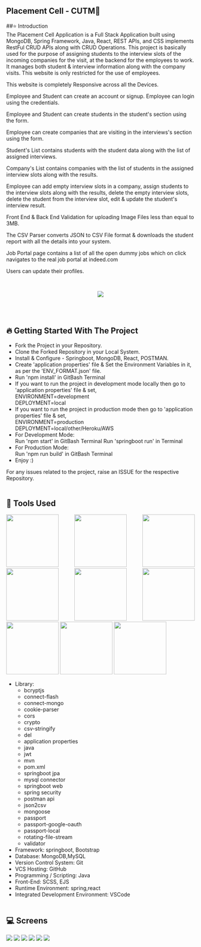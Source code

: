 ## Placement Cell - CUTM🚀

##⭐ Introduction
<br/>
The Placement Cell Application is a Full Stack Application built using MongoDB, Spring Framework, Java, React, REST APIs, and CSS implements RestFul CRUD APIs along with CRUD Operations. This project is basically used for the purpose of assigning students to the interview slots of the incoming companies for the visit, at the backend for the employees to work. It manages both student & interview information along with the company visits. This website is only restricted for the use of employees.

This website is completely Responsive across all the Devices.

Employee and Student can create an account or signup. Employee can login using the credentials.

Employee and Student can create students in the student's section using the form.

Employee can create companies that are visiting in the interviews's section using the form.

Student's List contains students with the student data along with the list of assigned interviews.

Company's List contains companies with the list of students in the assigned interview slots along with the results.

Employee can add empty interview slots in a company, assign students to the interview slots along with the results, delete the empty interview slots, delete the student from the interview slot, edit & update the student's interview result.

Front End & Back End Validation for uploading Image Files less than equal to 3MB.

The CSV Parser converts JSON to CSV File format & downloads the student report with all the details into your system.

Job Portal page contains a list of all the open dummy jobs which on click navigates to the real job portal at indeed.com

Users can update their profiles.

 <br/>
   <p align="center">
   <img src="https://user-images.githubusercontent.com/76626529/192450122-842c2578-c742-4922-988b-4b141195cfed.png">
   </p>

   <br/>
   <br/>

   ## 🔥 Getting Started With The Project

-  Fork the Project in your Repository.
-  Clone the Forked Repository in your Local System.
-  Install & Configure - Springboot, MongoDB, React, POSTMAN.
-  Create 'application properties' file & Set the Environment Variables in it, as per the 'ENV_FORMAT.json' file.
-  Run 'npm install' in GitBash Terminal
-  If you want to run the project in development mode locally then go to 'application properties' file & set, <br/>
   ENVIRONMENT=development <br/>
   DEPLOYMENT=local
-  If you want to run the project in production mode then go to 'application properties' file & set, <br/>
   ENVIRONMENT=production <br/>
   DEPLOYMENT=local/other/Heroku/AWS
-  For Development Mode: <br/>
   Run 'npm start' in GitBash Terminal
   Run 'springboot run' in Terminal
-  For Production Mode: <br/>
   Run 'npm run build' in GitBash Terminal
-  Enjoy :)

For any issues related to the project, raise an ISSUE for the respective Repository.
<br/>
<br/>

## 🔨 Tools Used

<p align="justify">
<img height="140" width="140" src="https://www.w3.org/html/logo/downloads/HTML5_Logo_256.png">
<img height="140" width="140" src="https://logodix.com/logo/470309.png">
<img height="140" width="140" src="https://upload.wikimedia.org/wikipedia/commons/6/6a/JavaScript-logo.png">
<img height="140" width="140" src="https://upload.wikimedia.org/wikipedia/commons/b/b2/Bootstrap_logo.svg">
<img height="140" width="140" src="https://github.com/user-attachments/assets/f93d7ed7-ee2f-4e7c-8fc8-9271c6181896">
<img height="140" width="140" src="https://github.com/user-attachments/assets/4a78b60a-5f10-4283-b324-28161ed508cb">
<img height="140" width="140" src="https://encrypted-tbn0.gstatic.com/images?q=tbn:ANd9GcRASBParCnQhsRkKZ8opkkRjtk9XJ-MHdy0jA&usqp=CAU">
<img height="140" width="140" src="https://code.visualstudio.com/assets/apple-touch-icon.png">
 <img height="140" width="140" src="https://github.com/user-attachments/assets/03a39cc1-3fc0-4513-a1c1-f48e6e0471e9">
</p>

-  Library:
   -  bcryptjs
   -  connect-flash
   -  connect-mongo
   -  cookie-parser
   -  cors
   -  crypto
   -  csv-stringify
   -  del
   -  application properties
   -  java
   -  jwt
   -  mvn
   -  pom.xml
   -  springboot jpa
   -  mysql connector
   -  springboot web
   -  spring security
   -  postman api
   -  json2csv
   -  mongoose
   -  passport
   -  passport-google-oauth
   -  passport-local
   -  rotating-file-stream
   -  validator
-  Framework: springboot, Bootstrap
-  Database: MongoDB,MySQL
-  Version Control System: Git
-  VCS Hosting: GitHub
-  Programming / Scripting: Java
-  Front-End: SCSS, EJS
-  Runtime Environment: spring,react
-  Integrated Development Environment: VSCode
   <br/>
   <br/>

## 💻 Screens

<p align="justify">
<img src="https://github.com/user-attachments/assets/88a7b494-bcc0-4877-a79e-e2a958b4836c">
<img src="https://github.com/user-attachments/assets/c6b3be20-88e8-4747-b9e5-5fbaef1ed86e">
<img src="https://github.com/user-attachments/assets/33ceb922-ebb3-40d6-b612-e144a5464c88">
<img src="https://github.com/user-attachments/assets/50b9afd0-8a13-4721-a648-eee5f14ab101">  
<img src="https://github.com/user-attachments/assets/11f2ba75-22ed-48d2-9900-d984494cc420">
<img src="https://github.com/user-attachments/assets/6fda6135-4779-4954-be4a-e6cce145f264">
</p>

<br/>


